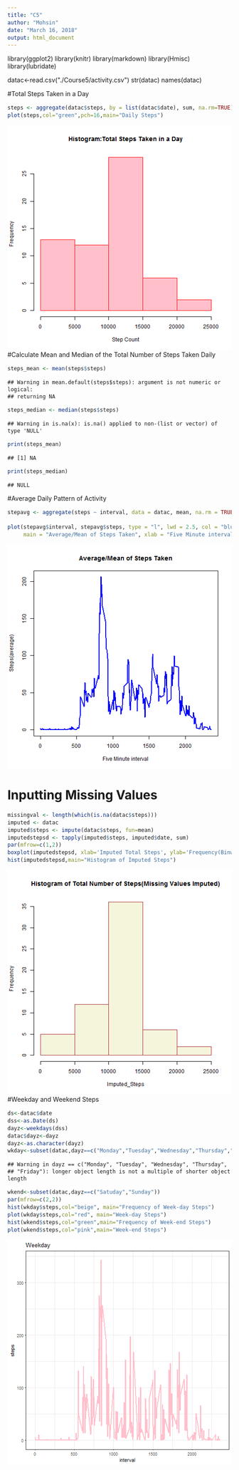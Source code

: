 ```yaml
---
title: "C5"
author: "Mohsin"
date: "March 16, 2018"
output: html_document
---
```




library(ggplot2)
library(knitr) 
library(markdown)
library(Hmisc)
library(lubridate)


datac<-read.csv("./Course5/activity.csv") 
str(datac)
names(datac)


#Total Steps Taken in a Day

```r
steps <- aggregate(datac$steps, by = list(datac$date), sum, na.rm=TRUE) 
plot(steps,col="green",pch=16,main="Daily Steps")
```

![plot of chunk unnamed-chunk-1](figure/unnamed-chunk-1-1.png)
#Calculate Mean and Median of the Total Number of Steps Taken Daily

```r
steps_mean <- mean(steps$steps) 
```

```
## Warning in mean.default(steps$steps): argument is not numeric or logical:
## returning NA
```

```r
steps_median <- median(steps$steps)
```

```
## Warning in is.na(x): is.na() applied to non-(list or vector) of type 'NULL'
```

```r
print(steps_mean)
```

```
## [1] NA
```

```r
print(steps_median)
```

```
## NULL
```

#Average Daily Pattern of Activity

```r
stepavg <- aggregate(steps ~ interval, data = datac, mean, na.rm = TRUE)

plot(stepavg$interval, stepavg$steps, type = "l", lwd = 2.5, col = "blue",
     main = "Average/Mean of Steps Taken", xlab = "Five Minute interval", ylab = "Steps(average)")
```

![plot of chunk unnamed-chunk-3](figure/unnamed-chunk-3-1.png)
# Inputting Missing Values

```r
missingval <- length(which(is.na(datac$steps)))
imputed <- datac
imputed$steps <- impute(datac$steps, fun=mean)
imputedstepsd <- tapply(imputed$steps, imputed$date, sum)
par(mfrow=c(1,2))
boxplot(imputedstepsd, xlab='Imputed Total Steps', ylab='Frequency(Binwidth=350)', binwidth=350)
hist(imputedstepsd,main="Histogram of Imputed Steps")
```

![plot of chunk unnamed-chunk-4](figure/unnamed-chunk-4-1.png)
#Weekday and Weekend Steps


```r
ds<-datac$date
dss<-as.Date(ds)
dayz<-weekdays(dss)
datac$dayz<-dayz
dayz<-as.character(dayz)
wkday<-subset(datac,dayz==c("Monday","Tuesday","Wednesday","Thursday","Friday"))
```

```
## Warning in dayz == c("Monday", "Tuesday", "Wednesday", "Thursday",
## "Friday"): longer object length is not a multiple of shorter object length
```

```r
wkend<-subset(datac,dayz==c("Satuday","Sunday"))
par(mfrow=c(2,2))
hist(wkday$steps,col="beige", main="Frequency of Week-day Steps")
plot(wkday$steps,col="red", main="Week-day Steps")
hist(wkend$steps,col="green",main="Frequency of Week-end Steps")
plot(wkend$steps,col="pink",main="Week-end Steps")
```

![plot of chunk unnamed-chunk-5](figure/unnamed-chunk-5-1.png)
